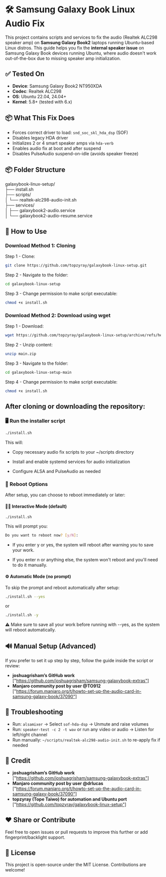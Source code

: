 # 🛠️ Samsung Galaxy Book Linux Audio Fix

This project contains scripts and services to fix the audio (Realtek ALC298 speaker amp) on **Samsung Galaxy Book2** laptops running Ubuntu-based Linux distros. This guide helps you fix the **internal speaker issue** on Samsung Galaxy Book devices running Ubuntu, where audio doesn't work out-of-the-box due to missing speaker amp initialization.

## ✅ Tested On

- **Device**: Samsung Galaxy Book2 NT950XDA
- **Codec**: Realtek ALC298
- **OS**: Ubuntu 22.04, 24.04+
- **Kernel**: 5.8+ (tested with 6.x)

## 📦 What This Fix Does

- Forces correct driver to load: `snd_soc_skl_hda_dsp` (SOF)
- Disables legacy HDA driver
- Initializes 2 or 4 smart speaker amps via `hda-verb`
- Enables audio fix at boot and after suspend
- Disables PulseAudio suspend-on-idle (avoids speaker freeze)

## 📦 Folder Structure

galaxybook-linux-setup/ <br />
├── install.sh <br />
├── scripts/ <br />
│ └── realtek-alc298-audio-init.sh <br />
├── services/ <br />
│ ├── galaxybook2-audio.service <br />
│ └── galaxybook2-audio-resume.service <br />

## 🚀 How to Use

### Download Method 1: Cloning

Step 1 - Clone:

```bash
git clone https://github.com/topzyray/galaxybook-linux-setup.git
```

Step 2 - Navigate to the folder:

```bash
cd galaxybook-linux-setup
```

Step 3 - Change permission to make script executable:

```bash
chmod +x install.sh
```

### Download Method 2: Download using wget

Step 1 - Download:

```bash
wget https://github.com/topzyray/galaxybook-linux-setup/archive/refs/heads/main.zip
```

Step 2 - Unzip content:

```bash
unzip main.zip
```

Step 3 - Navigate to the folder:

```bash
cd galaxybook-linux-setup-main
```

Step 4 - Change permission to make script executable:

```bash
chmod +x install.sh
```

## After cloning or downloading the repository:

### 🖥️ Run the installer script

```bash
./install.sh
```

This will:

- Copy necessary audio fix scripts to your ~/scripts directory

- Install and enable systemd services for audio initialization

- Configure ALSA and PulseAudio as needed

### 🔁 Reboot Options

After setup, you can choose to reboot immediately or later:

#### 🧑‍💻 Interactive Mode (default)

```bash
./install.sh
```

This will prompt you:

```bash
Do you want to reboot now? [y/N]:
```

- If you enter y or yes, the system will reboot after warning you to save your work.

- If you enter n or anything else, the system won't reboot and you'll need to do it manually.

#### ⚙️ Automatic Mode (no prompt)

To skip the prompt and reboot automatically after setup:

```bash
./install.sh --yes
```

or

```bash
./install.sh -y
```

⚠️ Make sure to save all your work before running with --yes, as the system will reboot automatically.

## 🔊 Manual Setup (Advanced)

If you prefer to set it up step by step, follow the guide inside the script or review:

- **joshuagrisham’s GitHub work** ["https://github.com/joshuagrisham/samsung-galaxybook-extras"]
- **Manjaro community post by user @TO912** ["https://forum.manjaro.org/t/howto-set-up-the-audio-card-in-samsung-galaxy-book/37090"]

## 🧪 Troubleshooting

- Run: `alsamixer` → Select `sof-hda-dsp` → Unmute and raise volumes
- Run: `speaker-test -c 2 -t wav` or run any video or audio → Listen for left/right channel
- Run manually: `~/scripts/realtek-alc298-audio-init.sh` to re-apply fix if needed

## 🙌 Credit

- **joshuagrisham’s GitHub work** ["https://github.com/joshuagrisham/samsung-galaxybook-extras"]
- **Manjaro community post by user @drlucas** ["https://forum.manjaro.org/t/howto-set-up-the-audio-card-in-samsung-galaxy-book/37090"]
- **topzyray (Tope Taiwo) for automation and Ubuntu port** ["https://github.com/topzyray/galaxybook-linux-setup"]

## ❤️ Share or Contribute

Feel free to open issues or pull requests to improve this further or add fingerprint/backlight support.

## 📝 License

This project is open-source under the MIT License. Contributions are welcome!
